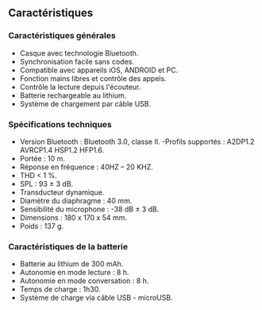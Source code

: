 ## Caractéristiques

### Caractéristiques générales

- Casque avec technologie Bluetooth.
- Synchronisation facile sans codes.
- Compatible avec appareils iOS, ANDROID et PC.
- Fonction mains libres et contrôle des appels.
- Contrôle la lecture depuis l'écouteur.
- Batterie rechargeable au lithium.
- Système de chargement par câble USB.

### Spécifications techniques

- Version Bluetooth : Bluetooth 3.0, classe II.
-Profils supportés : A2DP1.2 AVRCP1.4 HSP1.2 HFP1.6.
- Portée : 10 m.
- Réponse en fréquence : 40HZ – 20 KHZ.
- THD < 1 %.
- SPL : 93 ± 3 dB.
- Transducteur dynamique.
- Diamètre du diaphragme : 40 mm.
- Sensibilité du microphone : -38 dB ± 3 dB.
- Dimensions : 180 x 170 x 54 mm.
- Poids : 137 g.


### Caractéristiques de la batterie 

- Batterie au lithium de 300 mAh.
- Autonomie en mode lecture : 8 h.
- Autonomie en mode conversation : 8 h.
- Temps de charge : 1h30.
- Système de charge via câble USB - microUSB.

